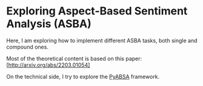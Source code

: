 # Exploring Aspect-Based Sentiment Analysis (ASBA)

Here, I am exploring how to implement different ASBA tasks, both single and compound ones.

Most of the theoretical content is based on this paper: [http://arxiv.org/abs/2203.01054]

On the technical side, I try to explore the [PyABSA](https://pyabsa.readthedocs.io) framework.